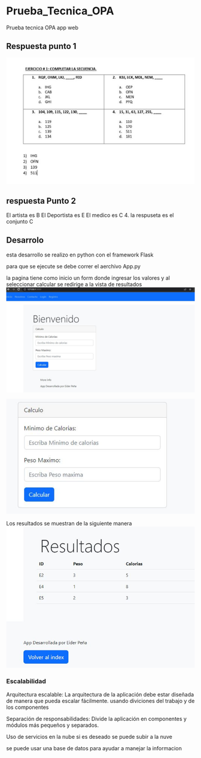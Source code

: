 # Prueba_Tecnica_OPA
 Prueba tecnica OPA app web

## Respuesta punto 1

 ![](https://github.com/eider1939/Prueba_Tecnica_OPA/blob/main/Img/punto1.JPG)


## respuesta Punto 2

El artista es B
El Deportista es E
El medico es  C
4. la respuseta es el conjunto C




## Desarrolo 
esta desarrollo se realizo en python con el framework Flask

para que se ejecute se debe correr el aerchivo App.py

la pagina tiene como inicio un form donde ingresar los valores y al seleccionar calcular se redirige a la vista de resultados
 ![](https://github.com/eider1939/Prueba_Tecnica_OPA/blob/main/Img/index.JPG)

 ![](https://github.com/eider1939/Prueba_Tecnica_OPA/blob/main/Img/calculo.JPG)

Los resultados se muestran de la siguiente manera
 ![](https://github.com/eider1939/Prueba_Tecnica_OPA/blob/main/Img/resultados.JPG)



### Escalabilidad

Arquitectura escalable: La arquitectura de la aplicación debe estar diseñada de manera que pueda escalar fácilmente. usando diviciones del trabajo y de los componentes

Separación de responsabilidades: Divide la aplicación en componentes y módulos más pequeños y separados.

Uso de servicios en la nube si es deseado se puede subir a la nuve


se puede usar una base de datos para ayudar a manejar la informacion
